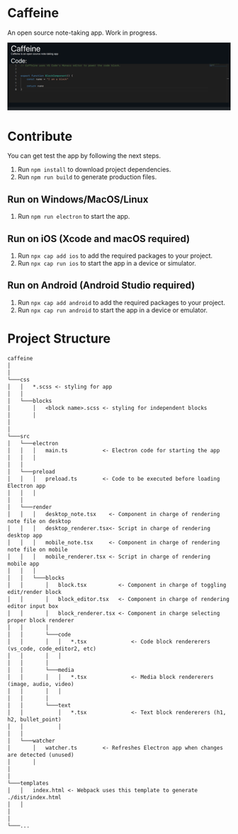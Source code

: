 # Caffeine
An open source note-taking app. Work in progress.

![](./example_images/pic1.png)

# Contribute

You can get test the app by following the next steps.

1. Run `npm install` to download project dependencies.
2. Run `npm run build` to generate production files.
## Run on Windows/MacOS/Linux
1. Run `npm run electron` to start the app.

## Run on iOS (Xcode and macOS required)
1. Run `npx cap add ios` to add the required packages to your project.
2. Run `npx cap run ios` to start the app in a device or simulator.

## Run on Android (Android Studio required)
1. Run `npx cap add android` to add the required packages to your project.
2. Run `npx cap run android` to start the app in a device or emulator.

# Project Structure

```
caffeine
│
│
└───css
│   │   *.scss <- styling for app
│   │
│   └───blocks
│       │   <block name>.scss <- styling for independent blocks
│       │
│
│
└───src
│   └───electron
│   │   │   main.ts           <- Electron code for starting the app
│   │   │
│   │   
│   └───preload
│   │   │   preload.ts        <- Code to be executed before loading Electron app
│   │   │
│   │   
│   └───render
│   │   │   desktop_note.tsx    <- Component in charge of rendering note file on desktop
│   │   │   desktop_renderer.tsx<- Script in charge of rendering desktop app
│   │   │   mobile_note.tsx     <- Component in charge of rendering note file on mobile
│   │   │   mobile_renderer.tsx <- Script in charge of rendering mobile app
│   │   │
│   │   └───blocks
│   │       │   block.tsx          <- Component in charge of toggling edit/render block
│   │       │   block_editor.tsx   <- Component in charge of rendering editor input box
│   │       │   block_renderer.tsx <- Component in charge selecting proper block renderer
│   │       │   
│   │       └───code
│   │       │   │   *.tsx              <- Code block rendererers (vs_code, code_editor2, etc)
│   │       │   │
│   │       │   
│   │       └───media
│   │       │   │   *.tsx              <- Media block rendererers (image, audio, video)
│   │       │   │
│   │       │   
│   │       └───text
│   │           │   *.tsx              <- Text block rendererers (h1, h2, bullet_point)
│   │           │
│   │   
│   └───watcher
│       │   watcher.ts        <- Refreshes Electron app when changes are detected (unused)
│       │
│
│
└───templates
│   │   index.html <- Webpack uses this template to generate ./dist/index.html
│   │
│
│
└───...

 
```
